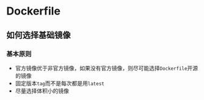 # Dockerfile

## 如何选择基础镜像

### 基本原则

- 官方镜像优于非官方镜像，如果没有官方镜像，则尽可能选择`Dockerfile`开源的镜像
- 固定版本`tag`而不是每次都是用`latest`
- 尽量选择体积小的镜像
  